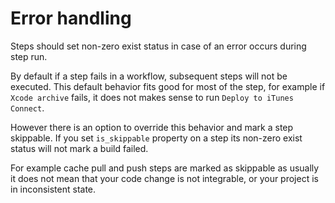 # Error handling

Steps should set non-zero exist status in case of an error occurs during step run.

By default if a step fails in a workflow, subsequent steps will not be executed. This default behavior fits good for most of the step, for example if `Xcode archive` fails, it does not makes sense to run `Deploy to iTunes Connect`.

However there is an option to override this behavior and mark a step skippable. If you set `is_skippable` property on a step its non-zero exist status will not mark a build failed.

For example cache pull and push steps are marked as skippable as usually it does not mean that your code change is not integrable, or your project is in inconsistent state.
